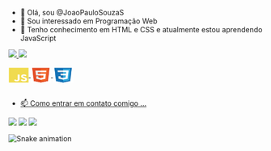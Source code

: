 - 👋 Olá, sou @JoaoPauloSouzaS
- 👀 Sou interessado em Programação Web
- 🌱 Tenho conhecimento em HTML e CSS e atualmente estou aprendendo JavaScript


<div>
   <a href="https://github.com/JpeAda">
   <img height="180em" src="https://github-readme-stats.vercel.app/api?username=JpeAda&show_icons=true&theme=tokyonight&include_all_commits=true&count_private=true"/>
   <img height="180em" src="https://github-readme-stats.vercel.app/api/top-langs/?username=JpeAda&layout=compact&langs_count=6&theme=tokyonight"/>

</div>
<div style="display: inline_block"><br>
  <img align="center" alt="Js" height="30" width="40" src="https://raw.githubusercontent.com/devicons/devicon/master/icons/javascript/javascript-plain.svg">
  <img align="center" alt="HTML" height="30" width="40" src="https://raw.githubusercontent.com/devicons/devicon/master/icons/html5/html5-original.svg">
  <img align="center" alt="CSS" height="30" width="40" src="https://raw.githubusercontent.com/devicons/devicon/master/icons/css3/css3-original.svg">
</div>
 
 <br>
 
  - 📫 Como entrar em contato comigo ...
 
<div> 
 <a href="https://instagram.com/jp.souza06/" target="_blank"><img src="https://img.shields.io/badge/-Instagram-%23E4405F?style=for-the-badge&logo=instagram&logoColor=white" target="_blank"></a>
 <a href = "mailto:joaopaulosouzadasilva80@gmail.com"><img src="https://img.shields.io/badge/-Gmail-%23333?style=for-the-badge&logo=gmail&logoColor=white" target="_blank"></a>
  <a href="https://www.linkedin.com/in/jp-souza-501081255/" target="_blank"><img src="https://img.shields.io/badge/-LinkedIn-%230077B5?style=for-the-badge&logo=linkedin&logoColor=white" target="_blank"></a> 
 
  ![Snake animation](https://github.com/JpeAda/JpeAda/blob/output/github-contribution-grid-snake.svg)

</div>

<!---
JoaoPauloSouzaS/JoaoPauloSouzaS is a ✨ special ✨ repository because its `README.md` (this file) appears on your GitHub profile.
You can click the Preview link to take a look at your changes.
--->
